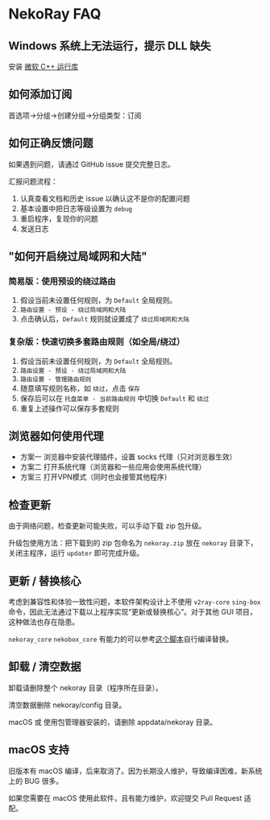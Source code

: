 # NekoRay FAQ

## Windows 系统上无法运行，提示 DLL 缺失

安装 [微软 C++ 运行库](https://aka.ms/vs/17/release/vc_redist.x64.exe)

## 如何添加订阅

首选项→分组→创建分组→分组类型：订阅

## 如何正确反馈问题

如果遇到问题，请通过 GitHub issue 提交完整日志。

汇报问题流程：

1. 认真查看文档和历史 issue 以确认这不是你的配置问题
2. 基本设置中把日志等级设置为 `debug`
3. 重启程序，复现你的问题
4. 发送日志

## "如何开启绕过局域网和大陆"

### 简易版：使用预设的绕过路由

1. 假设当前未设置任何规则，为 `Default` 全局规则。
2. `路由设置 - 预设 - 绕过局域网和大陆`
3. 点击确认后，`Default` 规则就设置成了 `绕过局域网和大陆`

### 复杂版：快速切换多套路由规则（如全局/绕过）

1. 假设当前未设置任何规则，为 `Default` 全局规则。
2. `路由设置 - 预设 - 绕过局域网和大陆`
3. `路由设置 - 管理路由规则`
4. 随意填写规则名称，如 `绕过`，点击 `保存`
5. 保存后可以在 `托盘菜单 - 当前路由规则` 中切换 `Default` 和 `绕过`
6. 重复上述操作可以保存多套规则

## 浏览器如何使用代理

* 方案一 浏览器中安装代理插件，设置 socks 代理（只对浏览器生效）
* 方案二 打开系统代理（浏览器和一些应用会使用系统代理）
* 方案三 打开VPN模式（同时也会接管其他程序）

## 检查更新

由于网络问题，检查更新可能失败，可以手动下载 zip 包升级。

升级包使用方法：把下载到的 zip 包命名为 `nekoray.zip` 放在 `nekoray` 目录下，关闭主程序，运行 `updater` 即可完成升级。

## 更新 / 替换核心

考虑到兼容性和体验一致性问题，本软件架构设计上不使用 `v2ray-core` `sing-box` 命令，因此无法通过下载以上程序实现“更新或替换核心”。对于其他 GUI 项目，这种做法也存在隐患。

`nekoray_core` `nekobox_core` 有能力的可以参考[这个脚本](https://github.com/MatsuriDayo/nekoray/blob/main/libs/build_go.sh)自行编译替换。

## 卸载 / 清空数据

卸载请删除整个 nekoray 目录（程序所在目录）。

清空数据删除 nekoray/config 目录。

macOS 或 使用包管理器安装的，请删除 appdata/nekoray 目录。

## macOS 支持

旧版本有 macOS 编译，后来取消了。因为长期没人维护，导致编译困难，新系统上的 BUG 很多。

如果您需要在 macOS 使用此软件，且有能力维护，欢迎提交 Pull Request 适配。
